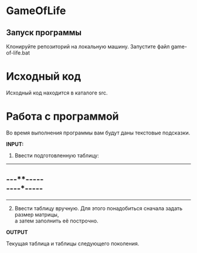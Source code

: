 # GameOfLife  

## Запуск программы  

Клонируйте репозиторий на локальную машину. Запустите файл game-of-life.bat  

# Исходный код

Исходный код находится в каталоге src.

# Работа с программой

Во время выполнения программы вам будут даны текстовые подсказки.  

**INPUT:**

1. Ввести подготовленную таблицу:  
----------  
---**-----   
----*-----   
----------   
----------   
2. Ввести таблицу вручную. Для этого понадобиться сначала задать размер матрицы,  
	а затем заполнить её построчно.  

**OUTPUT**  

Текущая таблица и таблицы следующего поколения.  